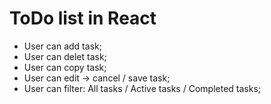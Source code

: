 # ToDo list in React

* User can add task;
* User can delet task;
* User can copy task;
* User can edit -> cancel / save task;
* User can filter: All tasks / Active tasks / Completed tasks;
